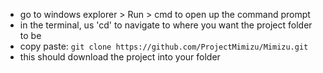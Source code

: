 * go to windows explorer > Run > cmd to open up the command prompt
* in the terminal, us 'cd' to navigate to where you want the project folder to be
* copy paste: `git clone https://github.com/ProjectMimizu/Mimizu.git`
* this should download the project into your folder 
